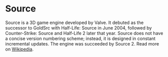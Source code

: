 # Source

Source is a 3D game engine developed by Valve. It debuted as the successor to GoldSrc with Half-Life: Source in June 2004, followed by Counter-Strike: Source and Half-Life 2 later that year. Source does not have a concise version numbering scheme; instead, it is designed in constant incremental updates. The engine was succeeded by Source 2. Read more on [Wikipedia](https://en.wikipedia.org/wiki/Source_(game_engine)).
